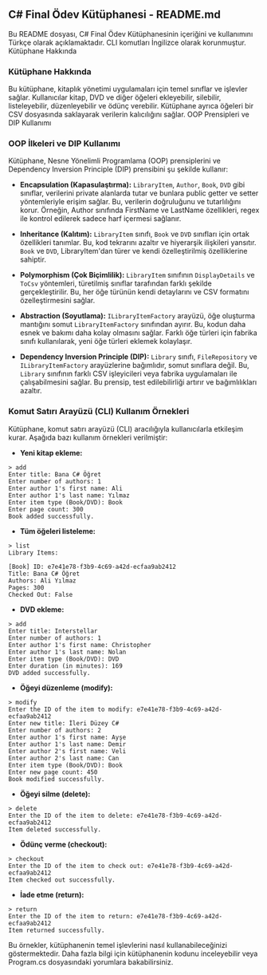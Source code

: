 ## C# Final Ödev Kütüphanesi - README.md

Bu README dosyası, C# Final Ödev Kütüphanesinin içeriğini ve kullanımını Türkçe olarak açıklamaktadır. CLI komutları İngilizce olarak korunmuştur.
Kütüphane Hakkında

### Kütüphane Hakkında

Bu kütüphane, kitaplık yönetimi uygulamaları için temel sınıflar ve işlevler sağlar. Kullanıcılar kitap, DVD ve diğer öğeleri ekleyebilir, silebilir, listeleyebilir, düzenleyebilir ve ödünç verebilir. Kütüphane ayrıca öğeleri bir CSV dosyasında saklayarak verilerin kalıcılığını sağlar.
OOP Prensipleri ve DIP Kullanımı

### OOP İlkeleri ve DIP Kullanımı

Kütüphane, Nesne Yönelimli Programlama (OOP) prensiplerini ve Dependency Inversion Principle (DIP) prensibini şu şekilde kullanır:

*   **Encapsulation (Kapasulaştırma):** `LibraryItem`, `Author`, `Book`, `DVD` gibi sınıflar, verilerini private alanlarda tutar ve bunlara public getter ve setter yöntemleriyle erişim sağlar. Bu, verilerin doğruluğunu ve tutarlılığını korur. Örneğin, Author sınıfında FirstName ve LastName özellikleri, regex ile kontrol edilerek sadece harf içermesi sağlanır.

*   **Inheritance (Kalıtım):** `LibraryItem` sınıfı, `Book` ve `DVD` sınıfları için ortak özellikleri tanımlar. Bu, kod tekrarını azaltır ve hiyerarşik ilişkileri yansıtır. `Book` ve `DVD`, LibraryItem'dan türer ve kendi özelleştirilmiş özelliklerine sahiptir.

*   **Polymorphism (Çok Biçimlilik):** `LibraryItem` sınıfının `DisplayDetails` ve `ToCsv` yöntemleri, türetilmiş sınıflar tarafından farklı şekilde gerçekleştirilir. Bu, her öğe türünün kendi detaylarını ve CSV formatını özelleştirmesini sağlar.

*   **Abstraction (Soyutlama):** `ILibraryItemFactory` arayüzü, öğe oluşturma mantığını somut `LibraryItemFactory` sınıfından ayırır. Bu, kodun daha esnek ve bakımı daha kolay olmasını sağlar. Farklı öğe türleri için fabrika sınıfı kullanılarak, yeni öğe türleri eklemek kolaylaşır.

*   **Dependency Inversion Principle (DIP):** `Library` sınıfı, `FileRepository` ve `ILibraryItemFactory` arayüzlerine bağımlıdır, somut sınıflara değil. Bu, `Library` sınıfının farklı CSV işleyicileri veya fabrika uygulamaları ile çalışabilmesini sağlar. Bu prensip, test edilebilirliği artırır ve bağımlılıkları azaltır.

### Komut Satırı Arayüzü (CLI) Kullanım Örnekleri

Kütüphane, komut satırı arayüzü (CLI) aracılığıyla kullanıcılarla etkileşim kurar. Aşağıda bazı kullanım örnekleri verilmiştir:

*   **Yeni kitap ekleme:**
```
> add
Enter title: Bana C# Öğret
Enter number of authors: 1
Enter author 1's first name: Ali
Enter author 1's last name: Yılmaz
Enter item type (Book/DVD): Book
Enter page count: 300
Book added successfully.
```

*   **Tüm öğeleri listeleme:**
```
> list
Library Items:

[Book] ID: e7e41e78-f3b9-4c69-a42d-ecfaa9ab2412
Title: Bana C# Öğret
Authors: Ali Yılmaz
Pages: 300
Checked Out: False
```

*   **DVD ekleme:**
```
> add
Enter title: Interstellar
Enter number of authors: 1
Enter author 1's first name: Christopher
Enter author 1's last name: Nolan
Enter item type (Book/DVD): DVD
Enter duration (in minutes): 169
DVD added successfully.
```

*   **Öğeyi düzenleme (modify):**
```
> modify
Enter the ID of the item to modify: e7e41e78-f3b9-4c69-a42d-ecfaa9ab2412
Enter new title: İleri Düzey C#
Enter number of authors: 2
Enter author 1's first name: Ayşe
Enter author 1's last name: Demir
Enter author 2's first name: Veli
Enter author 2's last name: Can
Enter item type (Book/DVD): Book
Enter new page count: 450
Book modified successfully.
```

*   **Öğeyi silme (delete):**
```
> delete
Enter the ID of the item to delete: e7e41e78-f3b9-4c69-a42d-ecfaa9ab2412
Item deleted successfully.
```

*   **Ödünç verme (checkout):**
```
> checkout
Enter the ID of the item to check out: e7e41e78-f3b9-4c69-a42d-ecfaa9ab2412
Item checked out successfully.
```

*   **İade etme (return):**
```
> return
Enter the ID of the item to return: e7e41e78-f3b9-4c69-a42d-ecfaa9ab2412
Item returned successfully.
```

Bu örnekler, kütüphanenin temel işlevlerini nasıl kullanabileceğinizi göstermektedir. Daha fazla bilgi için kütüphanenin kodunu inceleyebilir veya Program.cs dosyasındaki yorumlara bakabilirsiniz.

